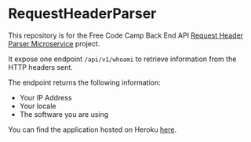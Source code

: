 # RequestHeaderParser

This repository is for the Free Code Camp Back End API [Request Header Parser Microservice](https://www.freecodecamp.com/challenges/request-header-parser-microservice) project. 

It expose one endpoint `/api/v1/whoami` to retrieve information from the HTTP headers sent.

The endpoint returns the following information:
* Your IP Address
* Your locale
* The software you are using

You can find the application hosted on Heroku [here](https://rj93-request-header-parser.herokuapp.com/).

